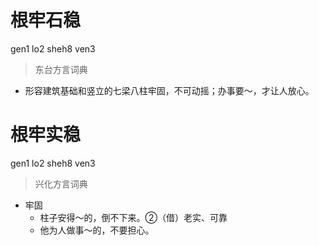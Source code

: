 # 根牢石稳
gen1 lo2 sheh8 ven3
> 东台方言词典
- 形容建筑基础和竖立的七梁八柱牢固，不可动摇；办事要～，才让人放心。

# 根牢实稳
gen1 lo2 sheh8 ven3
> 兴化方言词典
- 牢固
  - 柱子安得～的，倒不下来。②（借）老实、可靠
  - 他为人做事～的，不要担心。
